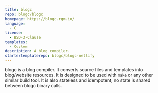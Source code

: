 ```yaml
---
title: blogc
repo: blogc/blogc
homepage: https://blogc.rgm.io/
language:
  - C
license:
  - BSD-3-Clause
templates:
  - Custom
description: A blog compiler.
startertemplaterepo: blogc/blogc-netlify
---
```


blogc is a blog compiler. It converts source files and templates into blog/website resources. It is designed to be used with `make` or any other similar build tool. It is also stateless and idempotent, no state is shared between blogc binary calls.
